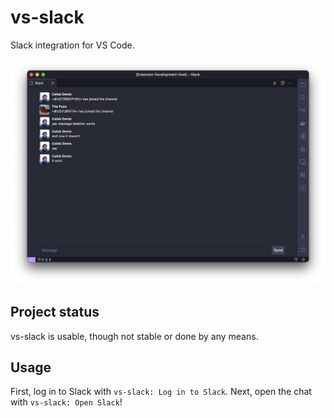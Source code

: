 # vs-slack

Slack integration for VS Code.

![screenshot](./img/screenshot.png)

## Project status

vs-slack is usable, though not stable or done by any means.

## Usage

First, log in to Slack with `vs-slack: Log in to Slack`. Next, open the chat with `vs-slack: Open Slack`!
